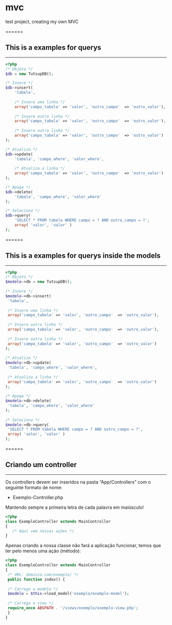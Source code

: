 # mvc
test project, creating my own MVC

======

## This is a examples for querys
------

```php
<?php
/* Objeto */
$db = new TutsupDB();

/* Insere */
$db->insert(
	'tabela', 
	
	/* Insere uma linha */
	array('campo_tabela' => 'valor', 'outro_campo'  => 'outro_valor'),
	
	/* Insere outra linha */
	array('campo_tabela' => 'valor', 'outro_campo'  => 'outro_valor'),
	
	/* Insere outra linha */
	array('campo_tabela' => 'valor', 'outro_campo'  => 'outro_valor')
);

/* Atualiza */
$db->update(
	'tabela', 'campo_where', 'valor_where',
	
	/* Atualiza a linha */
	array('campo_tabela' => 'valor', 'outro_campo'  => 'outro_valor')
);

/* Apaga */
$db->delete(
	'tabela', 'campo_where', 'valor_where'
);

/* Seleciona */
$db->query(
	'SELECT * FROM tabela WHERE campo = ? AND outro_campo = ?',
	array( 'valor', 'valor' )
);
```

======

## This is a examples for querys inside the models
------

```php
<?php
/* Objeto */
$modelo->db = new TutsupDB();
 
/* Insere */
$modelo->db->insert(
 'tabela', 
 
 /* Insere uma linha */
 array('campo_tabela' => 'valor', 'outro_campo'  => 'outro_valor'),
 
 /* Insere outra linha */
 array('campo_tabela' => 'valor', 'outro_campo'  => 'outro_valor'),
 
 /* Insere outra linha */
 array('campo_tabela' => 'valor', 'outro_campo'  => 'outro_valor')
);
 
/* Atualiza */
$modelo->db->update(
 'tabela', 'campo_where', 'valor_where',
 
 /* Atualiza a linha */
 array('campo_tabela' => 'valor', 'outro_campo'  => 'outro_valor')
);
 
/* Apaga */
$modelo->db->delete(
 'tabela', 'campo_where', 'valor_where'
);
 
/* Seleciona */
$modelo->db->query(
 'SELECT * FROM tabela WHERE campo = ? AND outro_campo = ?',
 array( 'valor', 'valor' )
);
```

======

## Criando um controller
------

Os controllers devem ser inseridos na pasta “App/Controllers” com o seguinte formato de nome:

* Exemplo-Controller.php

Mantendo sempre a primeira letra de cada palavra em maiúsculo!


```php
<?php
class ExemploController extends MainController
{
   /* Aqui vem nossas ações */
}
```


Apenas criando a nossa classe não fará a aplicação funcionar, temos que ter pelo menos uma ação (método):

```php
<?php
class ExemploController extends MainController
{
 /* URL: dominio.com/exemplo/ */
 public function index() {
 
 /* Carrega o modelo */
 $modelo = $this->load_model('exemplo/exemplo-model');
 
 /* Carrega o view */
 require_once ABSPATH . '/views/exemplo/exemplo-view.php';
 }
}
```